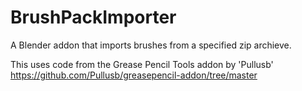 # BrushPackImporter
A Blender addon that imports brushes from a specified zip archieve.

This uses code from the Grease Pencil Tools addon by 'Pullusb' https://github.com/Pullusb/greasepencil-addon/tree/master
